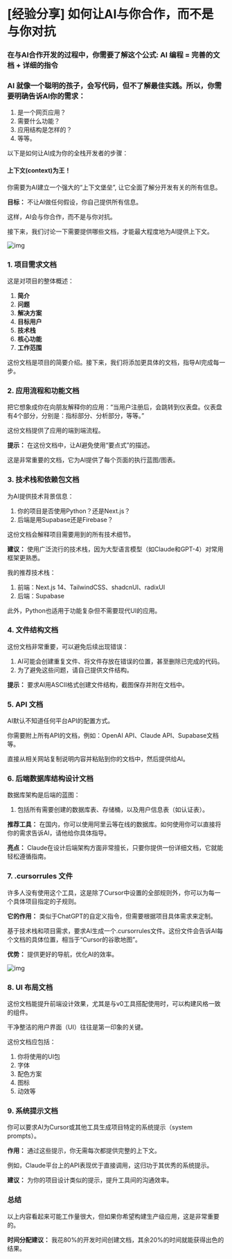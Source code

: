 # [经验分享] 如何让AI与你合作，而不是与你对抗

### 在与AI合作开发的过程中，你需要了解这个公式: **AI 编程 = 完善的文档 + 详细的指令**

###  



### AI 就像一个聪明的孩子，会写代码，但不了解最佳实践。所以，你需要明确告诉AI你的需求：

1. 是一个网页应用？
2. 需要什么功能？
3. 应用结构是怎样的？
4. 等等。

以下是如何让AI成为你的全栈开发者的步骤：



#### **上下文(context)为王！**

你需要为AI建立一个强大的“上下文堡垒”, 让它全面了解分开发有关的所有信息。

**目标：** 不让AI做任何假设，你自己提供所有信息。

这样，AI会与你合作，而不是与你对抗。

接下来，我们讨论一下需要提供哪些文档，才能最大程度地为AI提供上下文。

![img](https://article-images.zsxq.com/Fj-95KiMmyp8f5huK95cTc5AyYgO)

### **1. 项目需求文档**



这是对项目的整体概述：

1. **简介**
2. **问题**
3. **解决方案**
4. **目标用户**
5. **技术栈**
6. **核心功能**
7. **工作范围**

这份文档是项目的简要介绍。接下来，我们将添加更具体的文档，指导AI完成每一步。



### **2. 应用流程和功能文档**



把它想象成你在向朋友解释你的应用：“当用户注册后，会跳转到仪表盘。仪表盘有4个部分，分别是：指标部分、分析部分，等等。”

这份文档提供了应用的端到端流程。

**提示：** 在这份文档中，让AI避免使用“要点式”的描述。

这是非常重要的文档，它为AI提供了每个页面的执行蓝图/图表。



### **3. 技术栈和依赖包文档**



为AI提供技术背景信息：

1. 你的项目是否使用Python？还是Next.js？
2. 后端是用Supabase还是Firebase？

这份文档会解释项目需要用到的所有技术细节。

**建议：** 使用广泛流行的技术栈，因为大型语言模型（如Claude和GPT-4）对常用框架更熟悉。

我的推荐技术栈：

1. 前端：Next.js 14、TailwindCSS、shadcnUI、radixUI
2. 后端：Supabase

此外，Python也适用于功能复杂但不需要现代UI的应用。



### **4. 文件结构文档**



这份文档非常重要，可以避免后续出现错误：

1. AI可能会创建重复文件、将文件存放在错误的位置，甚至删除已完成的代码。
2. 为了避免这些问题，请自己提供文件结构。

**提示：** 要求AI用ASCII格式创建文件结构，截图保存并附在文档中。



### **5. API 文档**



AI默认不知道任何平台API的配置方式。

你需要附上所有API的文档，例如：OpenAI API、Claude API、Supabase文档等。

直接从相关网站复制说明内容并粘贴到你的文档中，然后提供给AI。



### **6. 后端数据库结构设计文档**

数据库架构是后端的蓝图：

1. 包括所有需要创建的数据库表、存储桶，以及用户信息表（如认证表）。

**推荐工具：** 在国内，你可以使用阿里云等在线的数据库。如何使用你可以直接将你的需求告诉AI，请他给你具体指导。

**亮点：** Claude在设计后端架构方面非常擅长，只要你提供一份详细文档，它就能轻松遵循指南。



### **7. .cursorrules 文件**

许多人没有使用这个工具，这是除了Cursor中设置的全部规则外，你可以为每一个具体项目指定的子规则。

**它的作用：** 类似于ChatGPT的自定义指令，但需要根据项目具体需求来定制。

基于技术栈和项目需求，要求AI生成一个.cursorrules文件。这份文件会告诉AI每个文档的具体位置，相当于“Cursor的谷歌地图”。

**优势：** 提供更好的导航，优化AI的效率。


![img](https://article-images.zsxq.com/FiAhe7Y2tl_rwd-LEWL8XTUwOSAY)



### **8. UI 布局文档**

这份文档能提升前端设计效果，尤其是与v0工具搭配使用时，可以构建风格一致的组件。

干净整洁的用户界面（UI）往往是第一印象的关键。

这份文档应包括：

1. 你将使用的UI包
2. 字体
3. 配色方案
4. 图标
5. 动效等



### **9. 系统提示文档**

你可以要求AI为Cursor或其他工具生成项目特定的系统提示（system prompts）。

**作用：** 通过这些提示，你无需每次都提供完整的上下文。

例如，Claude平台上的API表现优于直接调用，这归功于其优秀的系统提示。

**建议：** 为你的项目设计类似的提示，提升工具间的沟通效率。



### **总结**

以上内容看起来可能工作量很大，但如果你希望构建生产级应用，这是非常重要的。

**时间分配建议：** 我花80%的开发时间创建文档，其余20%的时间就能获得出色的结果。